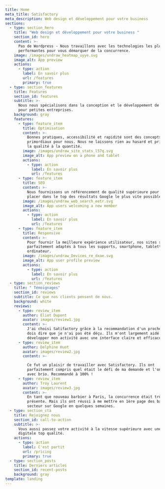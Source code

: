 ```yaml
---
title: Home
meta_title: Satisfactory
meta_description: Web design et développement pour votre business
sections:
  - type: section_hero
    title: "Web design et développement pour votre business "
    section_id: hero
    content: >-
      Pas de Wordpress - Nous travaillons avec les technologies les plus
      performantes pour vous démarquer de la concurrence.
    image: /images/undraw_heatmap_uyye.svg
    image_alt: App preview
    actions:
      - type: action
        label: En savoir plus
        url: /features
        primary: true
  - type: section_features
    title: Features
    section_id: features
    subtitle: >-
      Nous nous spécialisons dans la conception et le développement de sites Web
      pour petites entreprises.
    background: gray
    features:
      - type: feature_item
        title: Optimisation
        content: >-
          Bonnes pratiques, accessibilité et rapidité sont des concepts
          primordiaux pour nous. Nous ne laissons rien au hasard et privilégions
          la qualité à la quantité.
        image: /images/undraw_site_stats_l57q.svg
        image_alt: App preview on a phone and tablet
        actions:
          - type: action
            label: En savoir plus
            url: /features
      - type: feature_item
        title: SEO
        content: >-
          Nous fournissons un référencement de qualité supérieure pour vous
          placer dans le top des résultats Google le plus vite possible.
        image: /images/undraw_web_search_eetr.svg
        image_alt: App users welcoming a new member
        actions:
          - type: action
            label: En savoir plus
            url: /features
      - type: feature_item
        title: Responsive
        content: >-
          Pour fournir la meilleure expérience utilisateur, nos sites sont
          parfaitement adaptés à tous les supports, smartphone, tablette ou
          ordinateur.
        image: /images/undraw_Devices_re_dxae.svg
        image_alt: App user profile preview
        actions:
          - type: action
            label: En savoir plus
            url: /features
  - type: section_reviews
    title: " Témoignages"
    section_id: reviews
    subtitle: Ce que nos clients pensent de nous.
    background: white
    reviews:
      - type: review_item
        author: Eliot Dupont
        avatar: images/review1.jpg
        content: >-
          J'ai choisi Satifactory grâce à la recommandation d'un proche et je
          dois dire que je n'ai pas été déçu. Ils m'ont largement aidé à
          développer mon activité avec une interface claire et efficace.
      - type: review_item
        author: Delphine Huot
        avatar: images/review2.jpg
        content: >-

          Ce fut un plaisir de travailler avec Satisfactory. Ils ont
          parfaitement compris quel était le défi de ma demande et l'ont géré
          avec brio. Recommandé à 100% !
      - type: review_item
        author: Troy Laurent
        avatar: images/review3.jpg
        content: >-
          En tant que nouveau barbier à Paris, la concurrence était très
          présente. Mais ils ont réussi à me mettre en 1ère page des barbiers du
          secteur sur Google en quelques semaines.
  - type: section_cta
    title: Rejoignez nous
    section_id: call-to-action
    subtitle: >-
      Vous aussi passez votre activité à la vitesse supérieure avec une présence
      digitale top qualité.
    actions:
      - type: action
        label: C'est partit
        url: /pricing
        primary: true
  - type: section_posts
    title: Derniers articles
    section_id: recent-posts
    background: gray
template: landing
---
```


